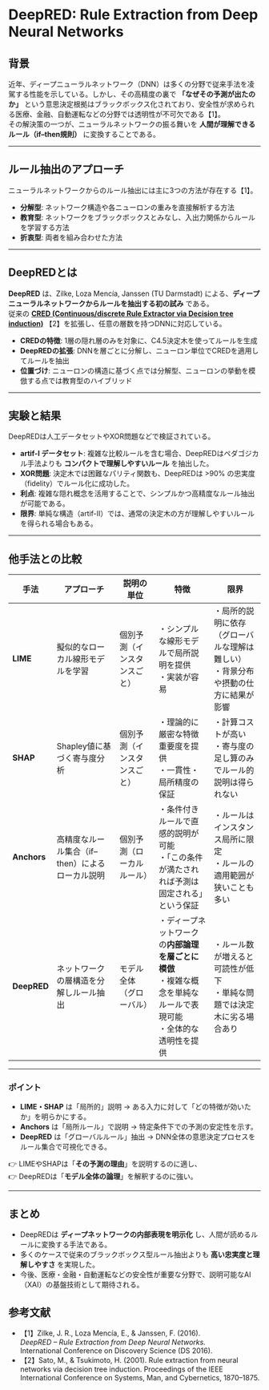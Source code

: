 # DeepRED: Rule Extraction from Deep Neural Networks

## 背景
近年、ディープニューラルネットワーク（DNN）は多くの分野で従来手法を凌駕する性能を示している。しかし、その高精度の裏で **「なぜその予測が出たのか」** という意思決定根拠はブラックボックス化されており、安全性が求められる医療、金融、自動運転などの分野では透明性が不可欠である【1】。  
その解決策の一つが、ニューラルネットワークの振る舞いを **人間が理解できるルール（if–then規則）** に変換することである。

---

## ルール抽出のアプローチ
ニューラルネットワークからのルール抽出には主に3つの方法が存在する【1】。

- **分解型**: ネットワーク構造や各ニューロンの重みを直接解析する方法  
- **教育型**: ネットワークをブラックボックスとみなし、入出力関係からルールを学習する方法  
- **折衷型**: 両者を組み合わせた方法  

---

## DeepREDとは
**DeepRED** は、Zilke, Loza Mencía, Janssen (TU Darmstadt) による、**ディープニューラルネットワークからルールを抽出する初の試み** である。  
従来の [**CRED (Continuous/discrete Rule Extractor via Decision tree induction)**](CRED.md) 【2】を拡張し、任意の層数を持つDNNに対応している。

- **CREDの特徴**: 1層の隠れ層のみを対象に、C4.5決定木を使ってルールを生成  
- **DeepREDの拡張**: DNNを層ごとに分解し、ニューロン単位でCREDを適用してルールを抽出  
- **位置づけ**: ニューロンの構造に基づく点では分解型、ニューロンの挙動を模倣する点では教育型のハイブリッド  

---

## 実験と結果
DeepREDは人工データセットやXOR問題などで検証されている。

- **artif-I データセット**: 複雑な比較ルールを含む場合、DeepREDはペダゴジカル手法よりも **コンパクトで理解しやすいルール** を抽出した。  
- **XOR問題**: 決定木では困難なパリティ関数も、DeepREDは >90% の忠実度（fidelity）でルール化に成功した。  
- **利点**: 複雑な隠れ概念を活用することで、シンプルかつ高精度なルール抽出が可能である。  
- **限界**: 単純な構造（artif-II）では、通常の決定木の方が理解しやすいルールを得られる場合もある。  

---

## 他手法との比較

| 手法 | アプローチ | 説明の単位 | 特徴 | 限界 |
|------|------------|------------|------|------|
| **LIME** | 擬似的なローカル線形モデルを学習 | 個別予測（インスタンスごと） | ・シンプルな線形モデルで局所説明を提供<br>・実装が容易 | ・局所的説明に依存（グローバルな理解は難しい）<br>・背景分布や摂動の仕方に結果が影響 |
| **SHAP** | Shapley値に基づく寄与度分析 | 個別予測（インスタンスごと） | ・理論的に厳密な特徴重要度を提供<br>・一貫性・局所精度の保証 | ・計算コストが高い<br>・寄与度の足し算のみでルール的説明は得られない |
| **Anchors** | 高精度なルール集合（if–then）によるローカル説明 | 個別予測（ローカルルール） | ・条件付きルールで直感的説明が可能<br>・「この条件が満たされれば予測は固定される」という保証 | ・ルールはインスタンス局所に限定<br>・ルールの適用範囲が狭いことも多い |
| **DeepRED** | ネットワークの層構造を分解しルール抽出 | モデル全体（グローバル） | ・ディープネットワークの**内部論理を層ごとに模倣**<br>・複雑な概念を単純なルールで表現可能<br>・全体的な透明性を提供 | ・ルール数が増えると可読性が低下<br>・単純な問題では決定木に劣る場合あり |

---

### ポイント
- **LIME・SHAP** は「局所的」説明 → ある入力に対して「どの特徴が効いたか」を明らかにする。  
- **Anchors** は「局所ルール」で説明 → 特定条件下での予測の安定性を示す。  
- **DeepRED** は「グローバルルール」抽出 → DNN全体の意思決定プロセスをルール集合で可視化できる。  

👉 LIMEやSHAPは「**その予測の理由**」を説明するのに適し、  
👉 DeepREDは「**モデル全体の論理**」を解釈するのに強い。  

---

## まとめ
- DeepREDは **ディープネットワークの内部表現を明示化** し、人間が読めるルールに変換する手法である。  
- 多くのケースで従来のブラックボックス型ルール抽出よりも **高い忠実度と理解しやすさ** を実現した。  
- 今後、医療・金融・自動運転などの安全性が重要な分野で、説明可能なAI（XAI）の基盤技術として期待される。  


## 参考文献
- 【1】Zilke, J. R., Loza Mencía, E., & Janssen, F. (2016).  
  *DeepRED – Rule Extraction from Deep Neural Networks.*  
  International Conference on Discovery Science (DS 2016).
- 【2】Sato, M., & Tsukimoto, H. (2001).
   Rule extraction from neural networks via decision tree induction. Proceedings of the IEEE International Conference on Systems, Man, and Cybernetics, 1870–1875.

